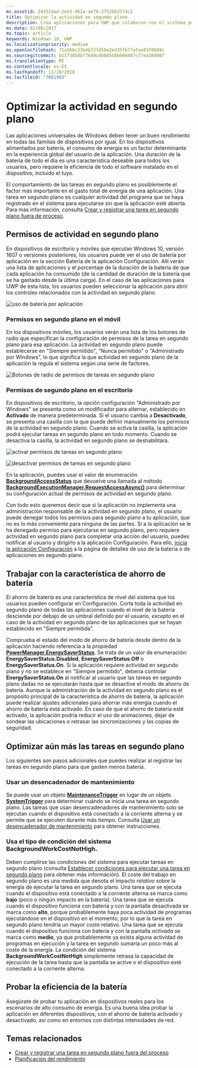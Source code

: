 ```yaml
---
ms.assetid: 24351dad-2ee3-462a-ae78-2752bb3374c2
title: Optimizar la actividad en segundo plano
description: Crea aplicaciones para UWP que colaboren con el sistema para usar tareas en segundo plano con un consumo eficiente de la batería.
ms.date: 02/08/2017
ms.topic: article
keywords: Windows 10, UWP
ms.localizationpriority: medium
ms.openlocfilehash: 71a56bc23b4b727d5be2ed35fb77afae03f0689c
ms.sourcegitcommit: b11f305dbf7649c4b68550b666487c77ea30d98f
ms.translationtype: MT
ms.contentlocale: es-ES
ms.lasthandoff: 11/28/2018
ms.locfileid: "7851903"
---
```

# <a name="optimize-background-activity"></a>Optimizar la actividad en segundo plano

Las aplicaciones universales de Windows deben tener un buen rendimiento en todas las familias de dispositivos por igual. En los dispositivos alimentados por batería, el consumo de energía es un factor determinante en la experiencia global del usuario de la aplicación. Una duración de la batería de todo el día es una característica deseable para todos los usuarios, pero requiere la eficiencia de todo el software instalado en el dispositivo, incluido el tuyo. 

El comportamiento de las tareas en segundo plano es posiblemente el factor más importante en el gasto total de energía de una aplicación. Una tarea en segundo plano es cualquier actividad del programa que se haya registrado en el sistema para ejecutarse sin que la aplicación esté abierta. Para más información, consulta [Crear y registrar una tarea en segundo plano fuera de proceso](https://msdn.microsoft.com/windows/uwp/launch-resume/create-and-register-a-background-task).

## <a name="background-activity-permissions"></a>Permisos de actividad en segundo plano

En dispositivos de escritorio y móviles que ejecutan Windows 10, versión 1607 o versiones posteriores, los usuarios puede ver el uso de batería por aplicación en la sección Batería de la aplicación Configuración. Allí verán una lista de aplicaciones y el porcentaje de la duración de la batería de que cada aplicación ha consumido (de la cantidad de duración de la batería que se ha gastado desde la última carga). En el caso de las aplicaciones para UWP de esta lista, los usuarios pueden seleccionar la aplicación para abrir los controles relacionados con la actividad en segundo plano.

![uso de batería por aplicación](images/battery-usage-by-app.png)

### <a name="background-permissions-on-mobile"></a>Permisos en segundo plano en el móvil

En los dispositivos móviles, los usuarios verán una lista de los botones de radio que especifican la configuración de permisos de la tarea en segundo plano para esa aplicación. La actividad en segundo plano puede establecerse en "Siempre permitido", "Nunca permitido" o "Administrado por Windows", lo que significa la que actividad en segundo plano de la aplicación la regula el sistema según una serie de factores. 

![Botones de radio de permisos de tareas en segundo plano](images/background-task-permissions.png)

### <a name="background-permissions-on-desktop"></a>Permisos de segundo plano en el escritorio

En dispositivos de escritorio, la opción configuración "Administrado por Windows" se presenta como un modificador para alternar, establecido en **Activado** de manera predeterminada. Si el usuario cambia a **Desactivado**, se presenta una casilla con la que puede definir manualmente los permisos de la actividad en segundo plano. Cuando se activa la casilla, la aplicación podrá ejecutar tareas en segundo plano en todo momento. Cuando se desactiva la casilla, la actividad en segundo plano se deshabilitará.

![activar permisos de tareas en segundo plano](images/background-task-permissions-on.png)

![desactivar permisos de tareas en segundo plano](images/background-task-permissions-off.png)

En la aplicación, puedes usar el valor de enumeración [**BackgroundAccessStatus**](https://docs.microsoft.com/en-us/uwp/api/windows.applicationmodel.background.backgroundaccessstatus) que devuelve una llamada al método [**BackgroundExecutionManager.RequestAccessAsync()**](https://msdn.microsoft.com/library/windows/apps/windows.applicationmodel.background.backgroundexecutionmanager.requestaccessasync.aspx) para determinar su configuración actual de permisos de actividad en segundo plano.

Con todo esto queremos decir que si la aplicación no implementa una administración responsable de la actividad en segundo plano, el usuario puede denegar todos los permisos para segundo plano a tu aplicación, que no es lo más conveniente para ninguna de las partes. Si a la aplicación se le ha denegado permiso para ejecutarse en segundo plano, pero requiere actividad en segundo plano para completar una acción del usuario, puedes notificar al usuario y dirigirlo a la aplicación Configuración. Para ello, [inicia la aplicación Configuración](https://docs.microsoft.com/en-us/windows/uwp/launch-resume/launch-settings-app) a la página de detalles de uso de la batería o de aplicaciones en segundo plano.

## <a name="work-with-the-battery-saver-feature"></a>Trabajar con la característica de ahorro de batería
El ahorro de batería es una característica de nivel del sistema que los usuarios pueden configurar en Configuración. Corta toda la actividad en segundo plano de todas las aplicaciones cuando el nivel de la batería desciende por debajo de un umbral definido por el usuario, *excepto* en el caso de la actividad en segundo plano de las aplicaciones que se hayan establecido en "Siempre permitida".

Comprueba el estado del modo de ahorro de batería desde dentro de la aplicación haciendo referencia a la propiedad [**PowerManager.EnergySaverStatus**](https://docs.microsoft.com/en-us/uwp/api/windows.system.power.energysaverstatus). Se trata de un valor de enumeración: **EnergySaverStatus.Disabled**, **EnergySaverStatus.Off** o **EnergySaverStatus.On**. Si la aplicación requiere actividad en segundo plano y no se establece en "Siempre permitido", debería controlar **EnergySaverStatus.On** al notificar al usuario que las tareas en segundo plano dadas no se ejecutarán hasta que se desactive el modo de ahorro de batería. Aunque la administración de la actividad en segundo plano es el propósito principal de la característica de ahorro de batería, la aplicación puede realizar ajustes adicionales para ahorrar más energía cuando el ahorro de batería está activado.  En caso de que el ahorro de batería esté activado, la aplicación podría reducir el uso de animaciones, dejar de sondear las ubicaciones o retrasar las sincronizaciones y las copias de seguridad. 

## <a name="further-optimize-background-tasks"></a>Optimizar aún más las tareas en segundo plano
Los siguientes son pasos adicionales que puedes realizar al registrar las tareas en segundo plano para que gasten menos batería.

### <a name="use-a-maintenance-trigger"></a>Usar un desencadenador de mantenimiento 
Se puede usar un objeto [**MaintenanceTrigger**](https://msdn.microsoft.com/library/windows/apps/windows.applicationmodel.background.maintenancetrigger.aspx) en lugar de un objeto [**SystemTrigger**](https://msdn.microsoft.com/library/windows/apps/windows.applicationmodel.background.systemtrigger.aspx) para determinar cuándo se inicia una tarea en segundo plano. Las tareas que usan desencadenadores de mantenimiento solo se ejecutan cuando el dispositivo está conectado a la corriente alterna y se permite que se ejecuten durante más tiempo. Consulta [Usar un desencadenador de mantenimiento](https://msdn.microsoft.com/windows/uwp/launch-resume/use-a-maintenance-trigger) para obtener instrucciones.

### <a name="use-the-backgroundworkcostnothigh-system-condition-type"></a>Usa el tipo de condición del sistema **BackgroundWorkCostNotHigh**.
Deben cumplirse las condiciones del sistema para ejecutar tareas en segundo plano (consulta [Establecer condiciones para ejecutar una tarea en segundo plano](https://msdn.microsoft.com/windows/uwp/launch-resume/set-conditions-for-running-a-background-task) para obtener más información). El coste del trabajo en segundo plano es una medida que denota el impacto *relativo* sobre la energía de ejecutar la tarea en segundo plano. Una tarea que se ejecuta cuando el dispositivo está conectado a la corriente alterna se marca como **bajo** (poco o ningún impacto en la batería). Una tarea que se ejecuta cuando el dispositivo funciona con batería y con la pantalla desactivada se marca como **alto**, porque probablemente haya poca actividad de programas ejecutándose en el dispositivo en el momento, por lo que la tarea en segundo plano tendría un mayor coste relativo. Una tarea que se ejecuta cuando el dispositivo funciona con batería y con la pantalla *activada* se marca como **medio**, ya que probablemente ya exista alguna actividad de programas en ejecución y la tarea en segundo sumaría un poco más al coste de la energía. La condición del sistema **BackgroundWorkCostNotHigh** simplemente retrasa la capacidad de ejecución de la tarea hasta que la pantalla se active o el dispositivo esté conectado a la corriente alterna.

## <a name="test-battery-efficiency"></a>Probar la eficiencia de la batería

Asegúrate de probar tu aplicación en dispositivos reales para los escenarios de alto consumo de energía. Es una buena idea probar la aplicación en diferentes dispositivos, con el ahorro de batería activado y desactivado, así como en entornos con distintas intensidades de red.

## <a name="related-topics"></a>Temas relacionados

* [Crear y registrar una tarea en segundo plano fuera del proceso](https://msdn.microsoft.com/windows/uwp/launch-resume/create-and-register-a-background-task)  
* [Planificación del rendimiento](https://msdn.microsoft.com/windows/uwp/debug-test-perf/planning-and-measuring-performance)  

